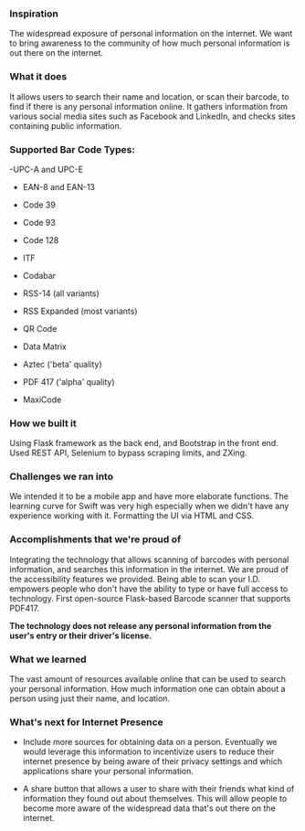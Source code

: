 ### Inspiration

The widespread exposure of personal information on the internet. We want to bring awareness to the community of how much personal information is out there on the internet.

### What it does

It allows users to search their name and location, or scan their barcode, to find if there is any personal information online. It gathers information from various social media sites such as Facebook and LinkedIn, and checks sites containing public information.

### Supported Bar Code Types:

 -UPC-A and UPC-E

- EAN-8 and EAN-13

- Code 39

- Code 93

- Code 128

- ITF

- Codabar

- RSS-14 (all variants)

- RSS Expanded (most variants)

- QR Code

- Data Matrix

- Aztec ('beta' quality)

- PDF 417 ('alpha' quality)

- MaxiCode

### How we built it

Using Flask framework as the back end, and Bootstrap in the front end. Used REST API, Selenium to bypass scraping limits, and ZXing.

### Challenges we ran into

We intended it to be a mobile app and have more elaborate functions. The learning curve for Swift was very high especially when we didn't have any experience working with it. Formatting the UI via HTML and CSS.

### Accomplishments that we're proud of

Integrating the technology that allows scanning of barcodes with personal information, and searches this information in the internet. We are proud of the accessibility features we provided. Being able to scan your I.D. empowers people who don't have the ability to type or have full access to technology. First open-source Flask-based Barcode scanner that supports PDF417.

**The technology does not release any personal information from the user's entry or their driver's license.**

### What we learned
The vast amount of resources available online that can be used to search your personal information. How much information one can obtain about a person using just their name, and location.

### What's next for Internet Presence

- Include more sources for obtaining data on a person. Eventually we would leverage this information to incentivize users to reduce their internet presence by being aware of their privacy settings and which applications share your personal information.

- A share button that allows a user to share with their friends what kind of information they found out about themselves. This will allow people to become more aware of the widespread data that's out there on the internet.
